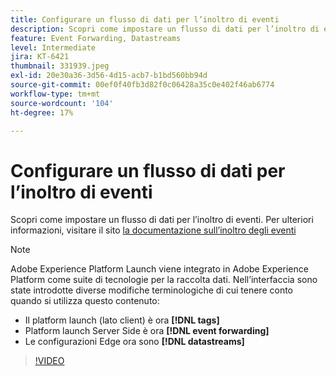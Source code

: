 ```yaml
---
title: Configurare un flusso di dati per l’inoltro di eventi
description: Scopri come impostare un flusso di dati per l’inoltro di eventi.
feature: Event Forwarding, Datastreams
level: Intermediate
jira: KT-6421
thumbnail: 331939.jpeg
exl-id: 20e30a36-3d56-4d15-acb7-b1bd560bb94d
source-git-commit: 00ef0f40fb3d82f0c06428a35c0e402f46ab6774
workflow-type: tm+mt
source-wordcount: '104'
ht-degree: 17%

---
```


# Configurare un flusso di dati per l’inoltro di eventi

Scopri come impostare un flusso di dati per l’inoltro di eventi. Per ulteriori informazioni, visitare il sito [la documentazione sull’inoltro degli eventi](https://experienceleague.adobe.com/docs/experience-platform/tags/event-forwarding/getting-started.html#create-a-datastream)


>[!NOTE]
>
>Adobe Experience Platform Launch viene integrato in Adobe Experience Platform come suite di tecnologie per la raccolta dati. Nell’interfaccia sono state introdotte diverse modifiche terminologiche di cui tenere conto quando si utilizza questo contenuto:
> 
> * Il platform launch (lato client) è ora **[!DNL tags]**
> * Platform launch Server Side è ora **[!DNL event forwarding]**
> * Le configurazioni Edge ora sono **[!DNL datastreams]**

>[!VIDEO](https://video.tv.adobe.com/v/331939?learn=on)
